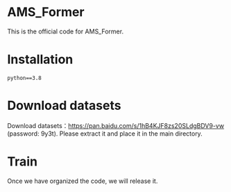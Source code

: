 # AMS_Former
This is the official code for AMS_Former.
# Installation
```python==3.8```

# Download datasets
Download datasets：https://pan.baidu.com/s/1hB4KJF8zs20SLdgBDV9-vw  (password: 9y3t). 
Please extract it and place it in the main directory.

# Train
Once we have organized the code, we will release it.
